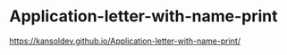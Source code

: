 # Application-letter-with-name-print

https://kansoldev.github.io/Application-letter-with-name-print/
